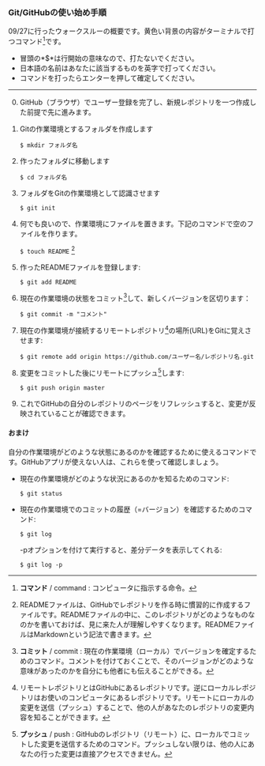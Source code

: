 ### Git/GitHubの使い始め手順

09/27に行ったウォークスルーの概要です。黄色い背景の内容がターミナルで打つコマンド[^1]です。

* 冒頭の*$*は行開始の意味なので、打たないでください。
* 日本語の名前はあなたに該当するものを英字で打ってください。
* コマンドを打ったらエンターを押して確定してください。

---

0. GitHub（ブラウザ）でユーザー登録を完了し、新規レポジトリを一つ作成した前提で先に進みます。

1. Gitの作業環境とするフォルダを作成します
	
	`$ mkdir フォルダ名`

2. 作ったフォルダに移動します

    `$ cd フォルダ名`

3. フォルダをGitの作業環境として認識させます

	`$ git init`

4. 何でも良いので、作業環境にファイルを置きます。下記のコマンドで空のファイルを作ります。

	`$ touch README` [^2]
	
5. 作ったREADMEファイルを登録します:

	`$ git add README`

6. 現在の作業環境の状態をコミット[^3]して、新しくバージョンを区切ります：

	`$ git commit -m "コメント"`

7. 現在の作業環境が接続するリモートレポジトリ[^4]の場所(URL)をGitに覚えさせます:

	`$ git remote add origin https://github.com/ユーザー名/レポジトリ名.git`

8. 変更をコミットした後にリモートにプッシュ[^5]します:

	`$ git push origin master`

9. これでGitHubの自分のレポジトリのページをリフレッシュすると、変更が反映されていることが確認できます。

#### おまけ

自分の作業環境がどのような状態にあるのかを確認するために使えるコマンドです。GitHubアプリが使えない人は、これらを使って確認しましょう。

* 現在の作業環境がどのような状況にあるのかを知るためのコマンド:

	`$ git status`

* 現在の作業環境でのコミットの履歴（=バージョン）を確認するためのコマンド: 

	`$ git log`

	-pオプションを付けて実行すると、差分データを表示してくれる:

	`$ git log -p`


[^1]: **コマンド** / command : コンピュータに指示する命令。
[^2]: READMEファイルは、GitHubでレポジトリを作る時に慣習的に作成するファイルです。READMEファイルの中に、このレポジトリがどのようなものなのかを書いておけば、見に来た人が理解しやすくなります。READMEファイルはMarkdownという記法で書きます。
[^3]: **コミット** / commit : 現在の作業環境（ローカル）でバージョンを確定するためのコマンド。コメントを付けておくことで、そのバージョンがどのような意味があったのかを自分にも他者にも伝えることができる。
[^4]: リモートレポジトリとはGitHubにあるレポジトリです。逆にローカルレポジトリはお使いのコンピュータにあるレポジトリです。リモートにローカルの変更を送信（プッシュ）することで、他の人があなたのレポジトリの変更内容を知ることができます。
[^5]: **プッシュ** / push : GitHubのレポジトリ（リモート）に、ローカルでコミットした変更を送信するためのコマンド。プッシュしない限りは、他の人にあなたの行った変更は直接アクセスできません。